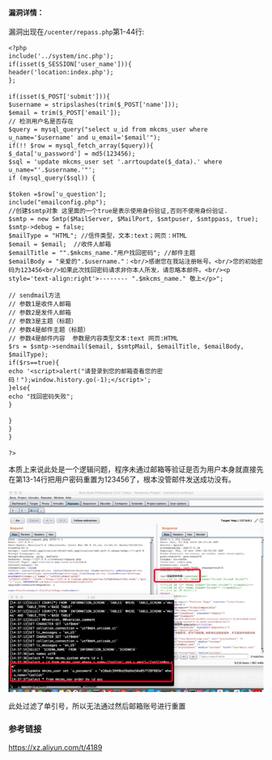 #### 漏洞详情： ####
漏洞出现在`/ucenter/repass.php`第1-44行:

    <?php 
    include('../system/inc.php');
    if(isset($_SESSION['user_name'])){
    header('location:index.php');
    };
    
    if(isset($_POST['submit'])){
    $username = stripslashes(trim($_POST['name']));
    $email = trim($_POST['email']);
    // 检测用户名是否存在
    $query = mysql_query("select u_id from mkcms_user where u_name='$username' and u_email='$email'");
    if(!! $row = mysql_fetch_array($query)){
    $_data['u_password'] = md5(123456);
    $sql = 'update mkcms_user set '.arrtoupdate($_data).' where u_name="'.$username.'"';
    if (mysql_query($sql)) {
    
    $token =$row['u_question'];
    include("emailconfig.php");
    //创建$smtp对象 这里面的一个true是表示使用身份验证,否则不使用身份验证.
    $smtp = new Smtp($MailServer, $MailPort, $smtpuser, $smtppass, true); 
    $smtp->debug = false; 
    $mailType = "HTML"; //信件类型，文本:text；网页：HTML
    $email = $email;  //收件人邮箱
    $emailTitle = "".$mkcms_name."用户找回密码"; //邮件主题
    $emailBody = "亲爱的".$username."：<br/>感谢您在我站注册帐号。<br/>您的初始密码为123456<br/>如果此次找回密码请求非你本人所发，请忽略本邮件。<br/><p style='text-align:right'>-------- ".$mkcms_name." 敬上</p>";
    
    // sendmail方法
    // 参数1是收件人邮箱
    // 参数2是发件人邮箱
    // 参数3是主题（标题）
    // 参数4是邮件主题（标题）
    // 参数4是邮件内容  参数是内容类型文本:text 网页:HTML
    $rs = $smtp->sendmail($email, $smtpMail, $emailTitle, $emailBody, $mailType);
    if($rs==true){
    echo '<script>alert("请登录到您的邮箱查看您的密码！");window.history.go(-1);</script>';
    }else{
    echo "找回密码失败";
    }
    
    }
    }
    }
    
    ?>
本质上来说此处是一个逻辑问题，程序未通过邮箱等验证是否为用户本身就直接先在第13-14行把用户密码重置为123456了，根本没管邮件发送成功没有。

![](KCMS5.0任意用户密码重置/20190223150934-f90753aa-3739-1.jpeg)

此处过滤了单引号，所以无法通过然后邮箱账号进行重置
### 参考链接 ###
https://xz.aliyun.com/t/4189
